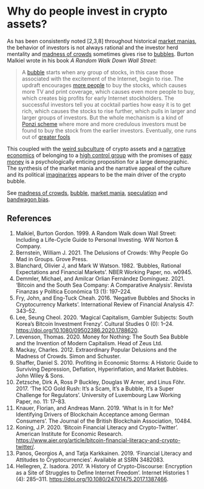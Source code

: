 # Why do people invest in crypto assets?
As has been consistently noted [2,3,8] throughout historical [market manias](../concepts/market-mania.md), the behavior of investors is not always rational and the investor herd mentality and [madness of crowds](../concepts/madness-crowds.md) sometimes gives rise to [bubbles](../concepts/bubble.md). Burton Malkiel wrote in his book *A Random Walk Down Wall Street*:

> A [bubble](../concepts/bubble.md) starts when any group of stocks, in this case those associated with the excitement of the Internet, begin to rise. The updraft encourages [more people](../concepts/bandwagon-bias.md) to buy the stocks, which causes more TV and print coverage, which causes even more people to buy, which creates big profits for early Internet stockholders. The successful investors tell you at cocktail parties how easy it is to get rich, which causes the stocks to rise further, which pulls in larger and larger groups of investors. But the whole mechanism is a kind of [Ponzi scheme](../concepts/ponzi-scheme.md) where more and more credulous investors must be found to buy the stock from the earlier investors. Eventually, one runs out of [greater fools](../concepts/greater-fool-theory.md)

This coupled with the [weird subculture](weird-culture.md) of crypto assets and a [narrative economics](../concepts/narrative-economics.md) of belonging to a [high control group](../concepts/high-control-group.md) with the promises of [easy money](../concepts/ponzi-scheme.md) is a psychologically enticing proposition for a large demographic. The synthesis of the market mania and the narrative appeal of the culture and its political [imaginarires](../concepts/narrative-economics.md) appears to be the main driver of the crypto bubble.

See [madness of crowds](../concepts/madness-crowds.md), [bubble](../concepts/bubble.md), [market mania](../concepts/market-mania.md), [speculation](../concepts/speculation.md) and [bandwagon bias](../concepts/bandwagon-bias.md).

## References
1. Malkiel, Burton Gordon. 1999. A Random Walk down Wall Street: Including a Life-Cycle Guide to Personal Investing. WW Norton & Company.
1. Bernstein, William J. 2021. The Delusions of Crowds: Why People Go Mad in Groups. Grove Press.
1. Blanchard, Olivier J, and Mark W Watson. 1982. ‘Bubbles, Rational Expectations and Financial Markets’. NBER Working Paper, no. w0945.
1. Demmler, Michael, and Amilcar Orlian Fernández Domínguez. 2021. ‘Bitcoin and the South Sea Company: A Comparative Analysis’. Revista Finanzas y Política Económica 13 (1): 197–224.
1. Fry, John, and Eng-Tuck Cheah. 2016. ‘Negative Bubbles and Shocks in Cryptocurrency Markets’. International Review of Financial Analysis 47: 343–52.
1. Lee, Seung Cheol. 2020. ‘Magical Capitalism, Gambler Subjects: South Korea’s Bitcoin Investment Frenzy’. Cultural Studies 0 (0): 1–24. https://doi.org/10.1080/09502386.2020.1788620.
1. Levenson, Thomas. 2020. Money for Nothing: The South Sea Bubble and the Invention of Modern Capitalism. Head of Zeus Ltd.
1. Mackay, Charles. 2012. Extraordinary Popular Delusions and the Madness of Crowds. Simon and Schuster.
1. Shaffer, Daniel S. 2010. Profiting in Economic Storms: A Historic Guide to Surviving Depression, Deflation, Hyperinflation, and Market Bubbles. John Wiley & Sons.
1. Zetzsche, Dirk A, Ross P Buckley, Douglas W Arner, and Linus Föhr. 2017. ‘The ICO Gold Rush: It’s a Scam, It’s a Bubble, It’s a Super Challenge for Regulators’. University of Luxembourg Law Working Paper, no. 11: 17–83.
1. Knauer, Florian, and Andreas Mann. 2019. ‘What Is in It for Me? Identifying Drivers of Blockchain Acceptance among German Consumers’. The Journal of the British Blockchain Association, 10484.
1. Koning, J.P. 2020. ‘Bitcoin Financial Literacy and Crypto-Twitter’. American Institute for Economic Research. https://www.aier.org/article/bitcoin-financial-literacy-and-crypto-twitter/.
1. Panos, Georgios A, and Tatja Karkkainen. 2019. ‘Financial Literacy and Attitudes to Cryptocurrencies’. Available at SSRN 3482083.
1. Hellegren, Z. Isadora. 2017. ‘A History of Crypto-Discourse: Encryption as a Site of Struggles to Define Internet Freedom’. Internet Histories 1 (4): 285–311. https://doi.org/10.1080/24701475.2017.1387466.
